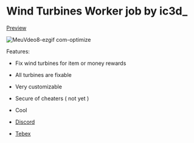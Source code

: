 # Wind Turbines Worker job by ic3d_

[Preview](https://youtu.be/Fg5JGhlPRO4)


![MeuVdeo8-ezgif com-optimize](https://github.com/user-attachments/assets/5a3d5b06-4399-439c-96bb-d3781fdcbb2c)

Features:
- Fix wind turbines for item or money rewards
- All turbines are fixable
- Very customizable
- Secure of cheaters ( not yet )
- Cool

- [Discord](https://discord.gg/3h2WpSH7Sg)
- [Tebex](https://ic3d-marketplace.tebex.io/) 
